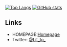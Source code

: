 
[![Top Langs](https://github-readme-stats.vercel.app/api/top-langs/?username=Lit-to&theme=vue-dark&show_icons=true&layout=compact)](https://github.com/anuraghazra/github-readme-stats)
[![GitHub stats](https://github-readme-stats.vercel.app/api?username=Lit-to&theme=vue-dark&show_icons=true)](https://github.com/anuraghazra/github-readme-stats)


## Links

- HOMEPAGE:[Homepage](https://sites.google.com/view/lit-to/home?authuser=3)
- Twitter: [@Lit_to_](https://twitter.com/Lit_to_)

<!-- === Links === -->

[stats]: https://github-readme-stats.vercel.app/api?username=Lit_to_&show_icons=true&theme=tokyonight
[top-langs]: https://github-readme-stats.vercel.app/api/top-langs/?username=Lit_to_&langs_count=4&layout=compact&theme=tokyonight
[trophy]: https://github-profile-trophy.vercel.app/?username=Lit_to_&theme=onedark

[github-readme-stats]: https://github.com/anuraghazra/github-readme-stats

[MT's Craft Atelier]: https://Lit_to_.com
[@Lit_to_]: https://twitter.com/Lit_to_
